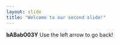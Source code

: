 ```yaml
---
layout: slide
title: "Welcome to our second slide!"
---
```

__**bABabO03Y**__
Use the left arrow to go back!
